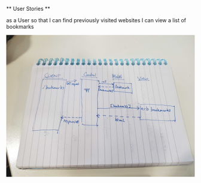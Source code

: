 ** User Stories **

as a User
so that I can find previously visited websites 
I can view a list of bookmarks

![model diagram](./model_photo/bookmarks_model.jpg)